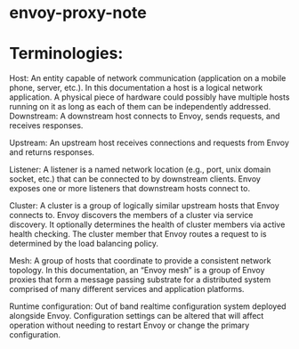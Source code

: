 # envoy-proxy-note

# Terminologies:

Host: An entity capable of network communication (application on a mobile phone, server, etc.). In this documentation a host is a logical network application. A physical piece of hardware could possibly have multiple hosts running on it as long as each of them can be independently addressed.
Downstream: A downstream host connects to Envoy, sends requests, and receives responses.

Upstream: An upstream host receives connections and requests from Envoy and returns responses.

Listener: A listener is a named network location (e.g., port, unix domain socket, etc.) that can be connected to by downstream clients. Envoy exposes one or more listeners that downstream hosts connect to.

Cluster: A cluster is a group of logically similar upstream hosts that Envoy connects to. Envoy discovers the members of a cluster via service discovery. It optionally determines the health of cluster members via active health checking. The cluster member that Envoy routes a request to is determined by the load balancing policy.

Mesh: A group of hosts that coordinate to provide a consistent network topology. In this documentation, an “Envoy mesh” is a group of Envoy proxies that form a message passing substrate for a distributed system comprised of many different services and application platforms.

Runtime configuration: Out of band realtime configuration system deployed alongside Envoy. Configuration settings can be altered that will affect operation without needing to restart Envoy or change the primary configuration.
